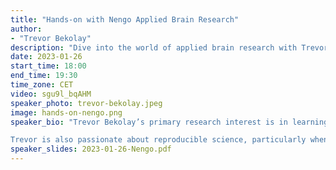 ```yaml
---
title: "Hands-on with Nengo Applied Brain Research"
author: 
- "Trevor Bekolay"
description: "Dive into the world of applied brain research with Trevor Bekolay. Explore learning, memory, and neural simulations in this insightful recorded session"
date: 2023-01-26
start_time: 18:00
end_time: 19:30
time_zone: CET
video: sgu9l_bqAHM
speaker_photo: trevor-bekolay.jpeg
image: hands-on-nengo.png
speaker_bio: "Trevor Bekolay’s primary research interest is in learning and memory. In his Master’s degree, he explored how to do supervised, unsupervised, and reinforcement learning in networks of biologically plausible spiking neurons. In his PhD, he applied this knowledge to the domain of speech to explore how sounds coming into the ear become high-level linguistic representations, and how those representations become sequences of vocal tract movements that produce speech.

Trevor is also passionate about reproducible science, particularly when complex software pipelines are involved. In 2013, he started a development effort to reimplement the Nengo neural simulator from scratch in Python, which has now grown to a project with over 20 contributors around the world."
speaker_slides: 2023-01-26-Nengo.pdf
---
```


